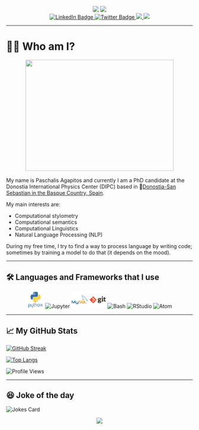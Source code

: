 <div id="header" align="center">
  <img src="https://capsule-render.vercel.app/api?type=waving&color=gradient&text=Hello!&height=100&section=header"/>
  <img src="https://media.giphy.com/media/vKhKsyEFVK4IuEKzWY/giphy.gif" width="60px"/>
  <div id="badges">
    <a href="https://www.linkedin.com/in/paschalis-agapitos-1b5284217/">
      <img src="https://img.shields.io/badge/LinkedIn-0077B5?style=for-the-badge&logo=linkedin&logoColor=white" alt="LinkedIn Badge"/>
    </a>
    <a href="https://twitter.com/pasxalisag9">
      <img src="https://img.shields.io/badge/Twitter-1DA1F2?style=for-the-badge&logo=twitter&logoColor=white" alt="Twitter Badge"/>
    </a>
    <a href="mailto:<pasxalisag9@gmail.com>?subject=Came%20from%20Github"><img src="https://img.shields.io/badge/gmail-%23D14836.svg?&style=for-the-badge&logo=gmail&logoColor=white" />
    <a href="mailto:<paschalis.agapitos@dipc.org>?subject=Came%20from%20Github"><img src="https://img.shields.io/badge/Academic_Email-07C160?&style=for-the-badge&logo=gmail&logoColor=white" />
    </a>
  </div>
</div>

---

# 🧑‍💻 Who am I?

<div id="header" align="center">
  <img src="https://media.giphy.com/media/eLfDPZtLDSrNm/giphy.gif" width="400" height="300"/>
</div>


My name is Paschalis Agapitos and currently I am a PhD candidate at the Donostia International Physics Center (DIPC) based in 📍[Donostia-San Sebastian in the Basque Country, Spain](https://www.google.com/maps/@43.3111886,-1.9871133,8320m/data=!3m1!1e3). 

My main interests are:
  - Computational stylometry
  - Computational semantics
  - Computational Linguistics
  - Natural Language Processing (NLP)

During my free time, I try to find a way to process language by writing code; sometimes by training a model to do that (it depends on the mood).

---

## 🛠️ Languages and Frameworks that I use

<p align="center">
<img src="https://raw.githubusercontent.com/devicons/devicon/master/icons/python/python-original-wordmark.svg" title = "Python" alt="python" width="45" height="45" />  
<img src="https://cdn.jsdelivr.net/gh/devicons/devicon/icons/jupyter/jupyter-original-wordmark.svg" title="Jupyter" alt="Jupyter" width="45" height="45"/>
<img src="https://raw.githubusercontent.com/devicons/devicon/master/icons/mysql/mysql-original-wordmark.svg" title="MySQL" alt="MySQL" width="45" height="45" />
<img src="https://github.com/devicons/devicon/blob/master/icons/git/git-original-wordmark.svg" title="Git" alt="Git" width="45" height="45"/>
<img src="https://cdn.jsdelivr.net/gh/devicons/devicon/icons/bash/bash-original.svg" titler="Bash" alt="Bash" width="45" height="45"/>
<img src="https://cdn.jsdelivr.net/gh/devicons/devicon/icons/rstudio/rstudio-original.svg" title="RStudio" alt="RStudio" width="45" height="45"/>
<img src="https://cdn.jsdelivr.net/gh/devicons/devicon/icons/atom/atom-original-wordmark.svg" title="Atom" alt="Atom" width="45" height="45"/>
</p>

---

## 📈 My GitHub Stats

[![GitHub Streak](https://github-readme-streak-stats.herokuapp.com?user=PaschalisAg&theme=github-dark-blue&date_format=M%20j%5B%2C%20Y%5D&background=10162F&stroke=FFD301&fire=FFB551&border=FFFFFF&ring=FFD30173&currStreakNum=F5F5F5&sideNums=F5F5F5&currStreakLabel=F5F5F5&sideLabels=F5F5F5&dates=F5F5F5B8)](https://git.io/streak-stats)

[![Top Langs](https://github-readme-stats.vercel.app/api/top-langs/?username=PaschalisAg&show_icons=true&layout=compact&theme=transparent&bg_color=10162F)](https://github.com/anuraghazra/github-readme-stats)

![Profile Views](https://komarev.com/ghpvc/?username=PaschalisAg&style=for-the-badge)

---

## 😆 Joke of the day

![Jokes Card](https://readme-jokes.vercel.app/api?theme=gotham)

<p align="center">
  <img src="https://capsule-render.vercel.app/api?type=waving&color=gradient&height=100&section=footer"/>
</p>
